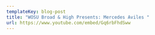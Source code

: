 ```yaml
---
templateKey: blog-post
title: "WOSU Broad & High Presents: Mercedes Aviles "
url: https://www.youtube.com/embed/Gq6rbFhdSww
---
```

